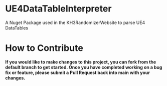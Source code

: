 # UE4DataTableInterpreter
A Nuget Package used in the KH3RandomizerWebsite to parse UE4 DataTables

# How to Contribute
**If you would like to make changes to this project, you can fork from the default branch to get started. Once you have completed working on a bug fix or feature, please submit a Pull Request back into main with your changes.**
